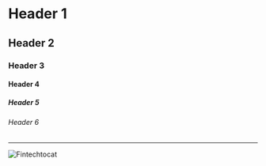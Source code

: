 # Header 1
## Header 2
### Header 3
#### Header 4
##### Header 5
###### Header 6

---


![Fintechtocat](https://octodex.github.com/images/Fintechtocat.png)
